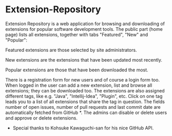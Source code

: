 # Extension-Repository
Extension Repository is a web application for browsing and downloading of extensions for popular software development tools.
The public part (home page) lists all extensions, together with tabs "Featured", "New" and "Popular":

Featured extensions are those selected by site administrators.

New extensions are the extensions that have been updated most recently.

Popular extensions are those that have been downloaded the most.

There is a registration form for new users and of course a login form too.
When logged in the user can add a new extension, list and browse all extensions; they can be downloaded too.
The extensions are also assigned different tags, like e.g. "Java", "Intellij-Idea", "Plugin", etc.
Click on one tag leads you to a list of all extensions that share the tag in question.
The fields number of open issues, number of pull requests and last commit date are automatically fetched from GitHub *. 
The admins can disable or delete users and approve or delete extensions.

- Special thanks to Kohsuke Kawaguchi-san for his nice GitHub API.
